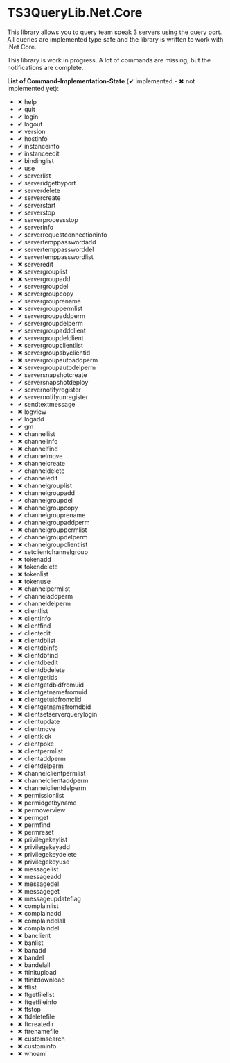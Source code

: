 # TS3QueryLib.Net.Core
This library allows you to query team speak 3 servers using the query port.  All queries are implemented type safe and the library is written to work with .Net Core.

This library is work in progress. A lot of commands are missing, but the notifications are complete.

**List of Command-Implementation-State** (&#x2714; implemented - &#x2716; not implemented yet):


* &#x2716; help
* &#x2714; quit
* &#x2714; login
* &#x2714; logout
* &#x2714; version
* &#x2714; hostinfo
* &#x2714; instanceinfo
* &#x2714; instanceedit
* &#x2714; bindinglist
* &#x2714; use
* &#x2714; serverlist
* &#x2714; serveridgetbyport
* &#x2714; serverdelete
* &#x2714; servercreate
* &#x2714; serverstart
* &#x2714; serverstop
* &#x2714; serverprocessstop
* &#x2714; serverinfo
* &#x2714; serverrequestconnectioninfo
* &#x2714; servertemppasswordadd
* &#x2714; servertemppassworddel
* &#x2714; servertemppasswordlist
* &#x2716; serveredit
* &#x2716; servergrouplist
* &#x2716; servergroupadd
* &#x2714; servergroupdel
* &#x2716; servergroupcopy
* &#x2714; servergrouprename
* &#x2716; servergrouppermlist
* &#x2714; servergroupaddperm
* &#x2714; servergroupdelperm
* &#x2714; servergroupaddclient
* &#x2714; servergroupdelclient
* &#x2716; servergroupclientlist
* &#x2716; servergroupsbyclientid
* &#x2716; servergroupautoaddperm
* &#x2716; servergroupautodelperm
* &#x2714; serversnapshotcreate
* &#x2714; serversnapshotdeploy
* &#x2714; servernotifyregister
* &#x2714; servernotifyunregister
* &#x2714; sendtextmessage
* &#x2716; logview
* &#x2714; logadd
* &#x2714; gm
* &#x2716; channellist
* &#x2716; channelinfo
* &#x2716; channelfind
* &#x2714; channelmove
* &#x2716; channelcreate
* &#x2714; channeldelete
* &#x2714; channeledit
* &#x2716; channelgrouplist
* &#x2716; channelgroupadd
* &#x2714; channelgroupdel
* &#x2716; channelgroupcopy
* &#x2714; channelgrouprename
* &#x2714; channelgroupaddperm
* &#x2716; channelgrouppermlist
* &#x2714; channelgroupdelperm
* &#x2716; channelgroupclientlist
* &#x2714; setclientchannelgroup
* &#x2716; tokenadd
* &#x2716; tokendelete
* &#x2716; tokenlist
* &#x2716; tokenuse
* &#x2716; channelpermlist
* &#x2714; channeladdperm
* &#x2714; channeldelperm
* &#x2716; clientlist
* &#x2716; clientinfo
* &#x2716; clientfind
* &#x2714; clientedit
* &#x2716; clientdblist
* &#x2716; clientdbinfo
* &#x2716; clientdbfind
* &#x2714; clientdbedit
* &#x2714; clientdbdelete
* &#x2716; clientgetids
* &#x2716; clientgetdbidfromuid
* &#x2716; clientgetnamefromuid
* &#x2716; clientgetuidfromclid
* &#x2716; clientgetnamefromdbid
* &#x2716; clientsetserverquerylogin
* &#x2714; clientupdate
* &#x2714; clientmove
* &#x2714; clientkick
* &#x2714; clientpoke
* &#x2716; clientpermlist
* &#x2714; clientaddperm
* &#x2714; clientdelperm
* &#x2716; channelclientpermlist
* &#x2716; channelclientaddperm
* &#x2716; channelclientdelperm
* &#x2716; permissionlist
* &#x2716; permidgetbyname
* &#x2716; permoverview
* &#x2716; permget
* &#x2716; permfind
* &#x2716; permreset
* &#x2716; privilegekeylist
* &#x2716; privilegekeyadd
* &#x2716; privilegekeydelete
* &#x2716; privilegekeyuse
* &#x2716; messagelist
* &#x2716; messageadd
* &#x2716; messagedel
* &#x2716; messageget
* &#x2716; messageupdateflag
* &#x2716; complainlist
* &#x2716; complainadd
* &#x2716; complaindelall
* &#x2716; complaindel
* &#x2716; banclient
* &#x2716; banlist
* &#x2716; banadd
* &#x2716; bandel
* &#x2716; bandelall
* &#x2716; ftinitupload
* &#x2716; ftinitdownload
* &#x2716; ftlist
* &#x2716; ftgetfilelist
* &#x2716; ftgetfileinfo
* &#x2716; ftstop
* &#x2716; ftdeletefile
* &#x2716; ftcreatedir
* &#x2716; ftrenamefile
* &#x2716; customsearch
* &#x2716; custominfo
* &#x2716; whoami
